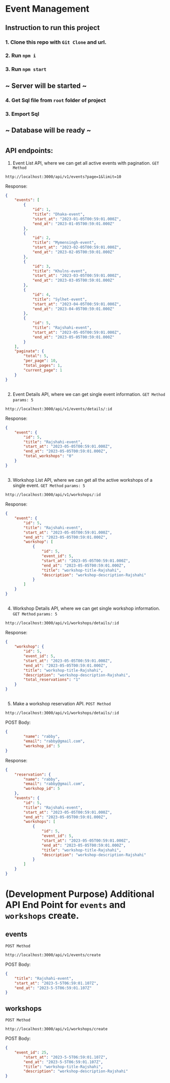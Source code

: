 # Event Management

## Instruction to run this project

### 1. Clone this repo with `Git Clone` and url.
### 2. Run `npm i`
### 3. Run `npm start`
## ~ Server will be started ~
### 4. Get Sql file from `root` folder of project
### 3. Emport Sql
## ~ Database will be ready ~
#

## API endpoints:

1. Event List API, where we can get all active events with pagination.
`GET Method`
```
http://localhost:3000/api/v1/events?page=1&limit=10
```
Response:
```JSON
{
    "events": [
        {
            "id": 1,
            "title": "Dhaka-event",
            "start_at": "2023-01-05T00:59:01.000Z",
            "end_at": "2023-01-05T00:59:01.000Z"
        },
        {
            "id": 2,
            "title": "Mymensingh-event",
            "start_at": "2023-02-05T00:59:01.000Z",
            "end_at": "2023-02-05T00:59:01.000Z"
        },
        {
            "id": 3,
            "title": "Khulns-event",
            "start_at": "2023-03-05T00:59:01.000Z",
            "end_at": "2023-03-05T00:59:01.000Z"
        },
        {
            "id": 4,
            "title": "Sylhet-event",
            "start_at": "2023-04-05T00:59:01.000Z",
            "end_at": "2023-04-05T00:59:01.000Z"
        },
        {
            "id": 5,
            "title": "Rajshahi-event",
            "start_at": "2023-05-05T00:59:01.000Z",
            "end_at": "2023-05-05T00:59:01.000Z"
        }
    ],
    "paginate": {
        "total": 5,
        "per_page": 10,
        "total_pages": 1,
        "current_page": 1
    }
}
```

##
2. Event Details API, where we can get single event information.
`GET Method`
`params: 5`
```
http://localhost:3000/api/v1/events/details/:id
```
Response:
```JSON
{
    "event": {
        "id": 5,
        "title": "Rajshahi-event",
        "start_at": "2023-05-05T00:59:01.000Z",
        "end_at": "2023-05-05T00:59:01.000Z",
        "total_workshops": "0"
    }
}
```

##
3. Workshop List API, where we can get all the active workshops of a single event.
`GET Method`
`params: 5`
```
http://localhost:3000/api/v1/workshops/:id
```
Response:
```JSON
{
    "event": {
        "id": 5,
        "title": "Rajshahi-event",
        "start_at": "2023-05-05T00:59:01.000Z",
        "end_at": "2023-05-05T00:59:01.000Z",
        "workshop": [
            {
                "id": 5,
                "event_id": 5,
                "start_at": "2023-05-05T00:59:01.000Z",
                "end_at": "2023-05-05T00:59:01.000Z",
                "title": "workshop-title-Rajshahi",
                "description": "workshop-description-Rajshahi"
            }
        ]
    }
}
```

##
4. Workshop Details API, where we can get single workshop information.
`GET Method`
`params: 5`
```
http://localhost:3000/api/v1/workshops/details/:id
```
Response:
```JSON
{
    "workshop": {
        "id": 5,
        "event_id": 5,
        "start_at": "2023-05-05T00:59:01.000Z",
        "end_at": "2023-05-05T00:59:01.000Z",
        "title": "workshop-title-Rajshahi",
        "description": "workshop-description-Rajshahi",
        "total_reservations": "1"
    }
}
```

##
5. Make a workshop reservation API.
`POST Method`
```
http://localhost:3000/api/v1/workshops/details/:id
```
POST Body:
```JSON
{
        "name": "rabby",
        "email": "rabby@gmail.com",
        "workshop_id": 5
}
```
Response:
```JSON
{
    "reservation": {
        "name": "rabby",
        "email": "rabby@gmail.com",
        "workshop_id": 5
    },
    "events": {
        "id": 5,
        "title": "Rajshahi-event",
        "start_at": "2023-05-05T00:59:01.000Z",
        "end_at": "2023-05-05T00:59:01.000Z",
        "workshops": [
            {
                "id": 5,
                "event_id": 5,
                "start_at": "2023-05-05T00:59:01.000Z",
                "end_at": "2023-05-05T00:59:01.000Z",
                "title": "workshop-title-Rajshahi",
                "description": "workshop-description-Rajshahi"
            }
        ]
    }
}
```
#
#
#
#
#
# (Development Purpose) Additional API End Point for `events` and `workshops` create.
## events
`POST Method`
```
http://localhost:3000/api/v1/events/create
```
POST Body:
```JSON
{
    "title": "Rajshahi-event",
    "start_at": "2023-5-5T06:59:01.107Z",
    "end_at": "2023-5-5T06:59:01.107Z"
}
```
###
## workshops
`POST Method`
```
http://localhost:3000/api/v1/workshops/create
```
POST Body:
```JSON
{
    "event_id": 25,
        "start_at": "2023-5-5T06:59:01.107Z",
        "end_at": "2023-5-5T06:59:01.107Z",
        "title": "workshop-title-Rajshahi",
        "description": "workshop-description-Rajshahi"
}
```

